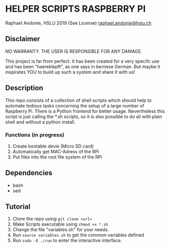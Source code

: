 # HELPER SCRIPTS RASPBERRY PI
Raphael Andonie, HSLU 2019 (See License)
<raphael.andonie@hslu.ch>

## Disclaimer
NO WARRANTY. THE USER IS RESPONSIBLE FOR ANY DAMAGE.

This project is far from perfect. It has been created for a very specifc use and has been "haereklepft", as one says in bernese German.
But maybe it inspirates YOU to build up such a system and share it with us!

## Description
This repo consists of a collection of shell scripts which should help to automate tedious tasks concerning the setup of a large number of Raspberry Pi.
There is a Python frontend for better usage. Nevertheless this script is just calling the *.sh scripts, so it is also possible to do all with plain shell and without a python install.

### Functions (in progress)
1. Create bootable devie (Micro SD card)
2. Automatically get MAC-Adress of the RPi
3. Put files into the root file system of the RPi

## Dependencies
- bash
- sed

## Tutorial
1. Clone the repo using `git clone <url>`
2. Make Scripts executable using `chmod +x *.sh`
3. Change the file "variables.sh" for your needs.
4. Run `source variables.sh` to get the common variables defined
5. Run `sudo -E ./run` to enter the interactive interface.
